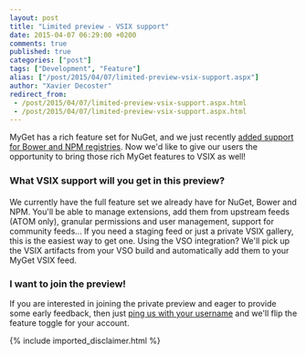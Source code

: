 ```yaml
---
layout: post
title: "Limited preview - VSIX support"
date: 2015-04-07 06:29:00 +0200
comments: true
published: true
categories: ["post"]
tags: ["Development", "Feature"]
alias: ["/post/2015/04/07/limited-preview-vsix-support.aspx"]
author: "Xavier Decoster"
redirect_from:
 - /post/2015/04/07/limited-preview-vsix-support.aspx.html
 - /post/2015/04/07/limited-preview-vsix-support.aspx.html
---
```


<p>MyGet has a rich feature set for NuGet, and we just recently <a href="/post/2015/03/16/MyGet-now-offers-NuGet-Npm-and-Bower-registries.aspx" target="_blank">added support for Bower and NPM registries</a>. Now we'd like to give our users the opportunity to bring those rich MyGet features to VSIX as well!</p><h3><span style="line-height: 1.4285;">What VSIX support will you get in this preview?</span></h3><p>We currently have the full feature set we already have for NuGet, Bower and NPM. You'll be able to manage extensions, add them from upstream feeds (ATOM only), granular permissions and user management, support for community feeds... If you need a staging feed or just a private VSIX gallery, this is the easiest way to get one. Using the VSO integration? We'll pick up the VSIX artifacts from your VSO build and automatically add them to your MyGet VSIX feed.</p><h3>I want to join the preview!</h3><p>If you are interested in joining the private preview and eager to provide some early feedback, then just&nbsp;<a style="background-color: rgb(255, 255, 255);" href="https://www.myget.org/Support" target="_blank">ping us with your username</a>&nbsp;and we'll flip the feature toggle for your account.</p>
{% include imported_disclaimer.html %}
